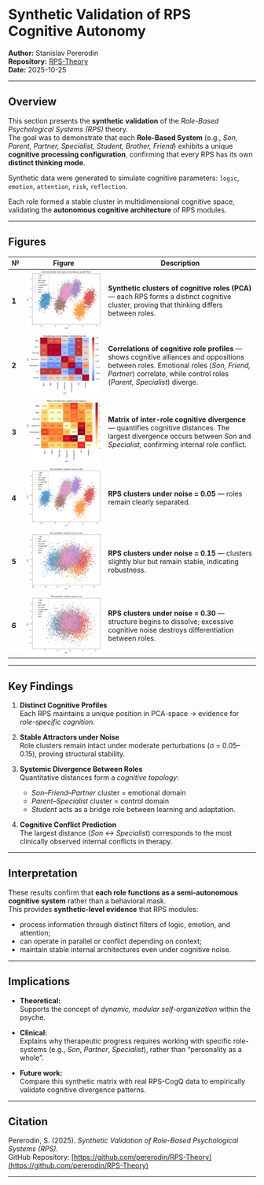 #  Synthetic Validation of RPS Cognitive Autonomy

**Author:** Stanislav Pererodin  
**Repository:** [RPS-Theory](https://github.com/pererodin/RPS-Theory)  
**Date:** 2025-10-25  

---

## Overview

This section presents the **synthetic validation** of the _Role-Based Psychological Systems (RPS)_ theory.  
The goal was to demonstrate that each **Role-Based System** (e.g., *Son, Parent, Partner, Specialist, Student, Brother, Friend*) exhibits a unique **cognitive processing configuration**, confirming that every RPS has its own **distinct thinking mode**.

Synthetic data were generated to simulate cognitive parameters:
`logic`, `emotion`, `attention`, `risk`, `reflection`.

Each role formed a stable cluster in multidimensional cognitive space, validating the **autonomous cognitive architecture** of RPS modules.

---

## Figures

| № | Figure | Description |
|---|---------|-------------|
| **1** | ![PCA](images/Synthetic%20clusters%20of%20cognitive%20roles%20(PCA).png) | **Synthetic clusters of cognitive roles (PCA)** — each RPS forms a distinct cognitive cluster, proving that thinking differs between roles. |
| **2** | ![Correlations](images/Correlations%20of%20cognitive%20role%20profiles.png) | **Correlations of cognitive role profiles** — shows cognitive alliances and oppositions between roles. Emotional roles (*Son, Friend, Partner*) correlate, while control roles (*Parent, Specialist*) diverge. |
| **3** | ![Divergence](images/Matrix%20of%20inter-role%20cognitive%20divergence.png) | **Matrix of inter-role cognitive divergence** — quantifies cognitive distances. The largest divergence occurs between *Son* and *Specialist*, confirming internal role conflict. |
| **4** | ![Noise 0.05](images/RPS%20synthetic%20clusters%20noise%20-%200.5.png) | **RPS clusters under noise = 0.05** — roles remain clearly separated. |
| **5** | ![Noise 0.15](images/RPS%20synthetic%20clusters%20noise%200.15.png) | **RPS clusters under noise = 0.15** — clusters slightly blur but remain stable, indicating robustness. |
| **6** | ![Noise 0.30](images/RPS%20synthetic%20clusters%20noise%200.30.png) | **RPS clusters under noise = 0.30** — structure begins to dissolve; excessive cognitive noise destroys differentiation between roles. |

---

## Key Findings

1. **Distinct Cognitive Profiles**  
   Each RPS maintains a unique position in PCA-space → evidence for *role-specific cognition*.

2. **Stable Attractors under Noise**  
   Role clusters remain intact under moderate perturbations (σ = 0.05–0.15), proving structural stability.

3. **Systemic Divergence Between Roles**  
   Quantitative distances form a *cognitive topology*:  
   - *Son–Friend–Partner* cluster = emotional domain  
   - *Parent–Specialist* cluster = control domain  
   - *Student* acts as a bridge role between learning and adaptation.

4. **Cognitive Conflict Prediction**  
   The largest distance (*Son ↔ Specialist*) corresponds to the most clinically observed internal conflicts in therapy.

---

## Interpretation

These results confirm that **each role functions as a semi-autonomous cognitive system** rather than a behavioral mask.  
This provides **synthetic-level evidence** that RPS modules:
- process information through distinct filters of logic, emotion, and attention;
- can operate in parallel or conflict depending on context;
- maintain stable internal architectures even under cognitive noise.

---

## Implications

- **Theoretical:**  
  Supports the concept of *dynamic, modular self-organization* within the psyche.

- **Clinical:**  
  Explains why therapeutic progress requires working with specific role-systems (e.g., *Son*, *Partner*, *Specialist*), rather than “personality as a whole”.

- **Future work:**  
  Compare this synthetic matrix with real RPS-CogQ data to empirically validate cognitive divergence patterns.

---

## Citation

Pererodin, S. (2025). *Synthetic Validation of Role-Based Psychological Systems (RPS).*  
GitHub Repository: [https://github.com/pererodin/RPS-Theory](https://github.com/pererodin/RPS-Theory)

---

